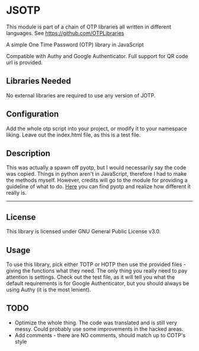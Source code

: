 # JSOTP

This module is part of a chain of OTP libraries all written in different languages. See https://github.com/OTPLibraries

A simple One Time Password (OTP) library in JavaScript

Compatible with Authy and Google Authenticator. Full support for QR code url is provided.


## Libraries Needed

No external libraries are required to use any version of JOTP.


## Configuration

Add the whole otp script into your project, or modify it to your namespace liking. Leave out the index.html file, as this is a test file.


## Description

This was actually a spawn off pyotp, but I would necessarily say the code was copied. Things in python aren't in JavaScript, therefore I had to make the methods myself. However, credits will go to the module for providing a guideline of what to do. [Here](https://github.com/pyotp/pyotp) you can find pyotp and realize how different it really is.


_____________

## License

This library is licensed under GNU General Public License v3.0.


## Usage

To use this library, pick either TOTP or HOTP then use the provided files - giving the functions what they need. The only thing you really need to pay attention is settings. Check out the test file, as it will tell you what the default requirements is for Google Authenticator, but you should always be using Authy (it is the most lenient).


## TODO

* Optimize the whole thing. The code was translated and is still very messy. Could probably use some improvements in the hacked areas.
* Add comments - there are NO comments, should match up to COTP's style
